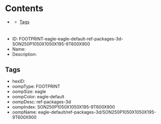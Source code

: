 



Contents
========

* [](#)
	* [Tags](#tags)

# 

- ID: FOOTPRINT-eagle-eagle-default-ref-packages-3d-SON250P1050X1050X195-9T600X900
- Name: 
- Description: 

## Tags

- hexID: 
- oompType: FOOTPRINT
- oompSize: eagle
- oompColor: eagle-default
- oompDesc: ref-packages-3d
- oompIndex: SON250P1050X1050X195-9T600X900
- oompName: eagle-default/ref-packages-3d/SON250P1050X1050X195-9T600X900
